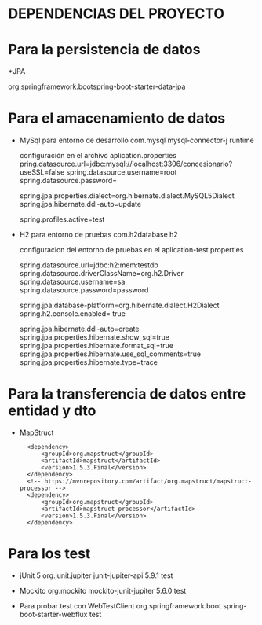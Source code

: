 # DEPENDENCIAS DEL PROYECTO

# Para la persistencia de datos
*JPA

  <dependency><groupId>org.springframework.boot</groupId><artifactId>spring-boot-starter-data-jpa</artifactId></dependency>
 

# Para el amacenamiento de datos 
* MySql para entorno de desarrollo
  <dependency>
			<groupId>com.mysql</groupId>
			<artifactId>mysql-connector-j</artifactId>
			<scope>runtime</scope>
		</dependency>
  
  configuración en el archivo aplication.properties
  pring.datasource.url=jdbc:mysql://localhost:3306/concesionario?useSSL=false
  spring.datasource.username=root
  spring.datasource.password=

  spring.jpa.properties.dialect=org.hibernate.dialect.MySQL5Dialect
  spring.jpa.hibernate.ddl-auto=update

  spring.profiles.active=test
  
* H2 para entorno de pruebas
  <dependency>
			<groupId>com.h2database</groupId>
			<artifactId>h2</artifactId>
		</dependency>
  
  configuracion del entorno de pruebas en el aplication-test.properties
  
  spring.datasource.url=jdbc:h2:mem:testdb
  spring.datasource.driverClassName=org.h2.Driver
  spring.datasource.username=sa
  spring.datasource.password=password

  spring.jpa.database-platform=org.hibernate.dialect.H2Dialect
  spring.h2.console.enabled= true

  spring.jpa.hibernate.ddl-auto=create
  spring.jpa.properties.hibernate.show_sql=true
  spring.jpa.properties.hibernate.format_sql=true
  spring.jpa.properties.hibernate.use_sql_comments=true
  spring.jpa.properties.hibernate.type=trace

# Para la transferencia de datos entre entidad y dto
* MapStruct
   <!-- https://mvnrepository.com/artifact/org.mapstruct/mapstruct -->
        <dependency>
            <groupId>org.mapstruct</groupId>
            <artifactId>mapstruct</artifactId>
            <version>1.5.3.Final</version>
        </dependency>
        <!-- https://mvnrepository.com/artifact/org.mapstruct/mapstruct-processor -->
        <dependency>
            <groupId>org.mapstruct</groupId>
            <artifactId>mapstruct-processor</artifactId>
            <version>1.5.3.Final</version>
        </dependency>

# Para los test
* jUnit 5
   <dependency>
			<groupId>org.junit.jupiter</groupId>
			<artifactId>junit-jupiter-api</artifactId>
			<version>5.9.1</version>
			<scope>test</scope>
		</dependency>

* Mockito
   <dependency>
			<groupId>org.mockito</groupId>
			<artifactId>mockito-junit-jupiter</artifactId>
			<version>5.6.0</version>
			<scope>test</scope>
		</dependency>
  
* Para probar test con WebTestClient
  <dependency>
			<groupId>org.springframework.boot</groupId>
			<artifactId>spring-boot-starter-webflux</artifactId>
			<scope>test</scope>
		</dependency>
